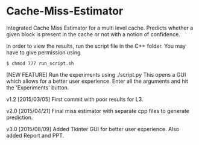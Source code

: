 # Cache-Miss-Estimator
Integrated Cache Miss Estimator for a multi level cache. Predicts whether a given block is present in the cache or not with a notion of confidence.

In order to view the results, run the script file in the C++ folder. You may have to give permission using 
```
$ chmod 777 run_script.sh
```

[NEW FEATURE] Run the experiments using ./script.py 
This opens a GUI which allows for a better user experience. Enter all the arguments and hit the 'Experiments' button.

v1.2 [2015/03/05] First commit with poor results for L3.

v2.0 [2015/04/21] Final miss estimator with separate cpp files to generate prediction.

v3.0 [2015/08/09] Added Tkinter GUI for better user experience. Also added Report and PPT.